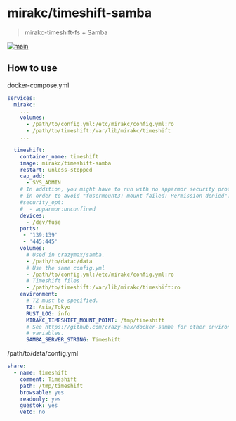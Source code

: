 # mirakc/timeshift-samba

> mirakc-timeshift-fs + Samba

[![main](https://img.shields.io/docker/image-size/mirakc/timeshift-samba/main?label=main)](https://hub.docker.com/r/mirakc/timeshift-samba/tags?page=1&name=main)

## How to use

docker-compose.yml

```yaml
services:
  mirakc:
    ...
    volumes:
      - /path/to/config.yml:/etc/mirakc/config.yml:ro
      - /path/to/timeshift:/var/lib/mirakc/timeshift
    ...

  timeshift:
    container_name: timeshift
    image: mirakc/timeshift-samba
    restart: unless-stopped
    cap_add:
      - SYS_ADMIN
    # In addition, you might have to run with no apparmor security profile
    # in order to avoid "fusermount3: mount failed: Permission denied".
    #security_opt:
    #  - apparmor:unconfined
    devices:
      - /dev/fuse
    ports:
     - '139:139'
     - '445:445'
    volumes:
      # Used in crazymax/samba.
      - /path/to/data:/data
      # Use the same config.yml
      - /path/to/config.yml:/etc/mirakc/config.yml:ro
      # Timeshift files
      - /path/to/timeshift:/var/lib/mirakc/timeshift:ro
    environment:
      # TZ must be specified.
      TZ: Asia/Tokyo
      RUST_LOG: info
      MIRAKC_TIMESHIFT_MOUNT_POINT: /tmp/timeshift
      # See https://github.com/crazy-max/docker-samba for other environment
      # variables.
      SAMBA_SERVER_STRING: Timeshift
```

/path/to/data/config.yml

```yaml
share:
  - name: timeshift
    comment: Timeshift
    path: /tmp/timeshift
    browsable: yes
    readonly: yes
    guestok: yes
    veto: no
```
